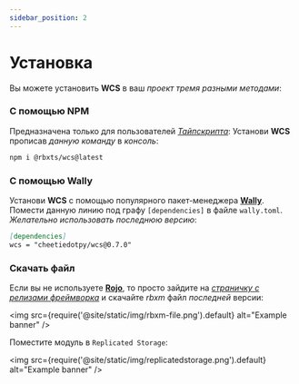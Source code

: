 ```yaml
---
sidebar_position: 2
---
```


# Установка  

Вы можете установить **WCS** в ваш *проект* *тремя разными методами*:

### С помощью NPM

Предназначена только для пользователей *[Тайпскрипта](https://typescriptlang.org/)*:
Установи **WCS** прописав *данную команду* в *консоль*:

```bash
npm i @rbxts/wcs@latest
```

### С помощью Wally

Установи **WCS** с помощью популярного пакет-менеджера **[Wally](https://wally.run/)**. Помести данную линию
под графу `[dependencies]` в файле `wally.toml`.
*Желательно использовать последнюю версию*:

```md title="wally.toml"
[dependencies]
wcs = "cheetiedotpy/wcs@0.7.0"
```

### Скачать файл

Если вы не используете **[Rojo](https://rojo.space/)**, то просто зайдите на *[страничку с релизами фреймворка](https://github.com/g1mmethemoney/WCSTypescript/releases/)*
и скачайте *rbxm* файл *последней* версии:

<img
  src={require('@site/static/img/rbxm-file.png').default}
  alt="Example banner"
/>

Поместите модуль в `Replicated Storage`:

<img
  src={require('@site/static/img/replicatedstorage.png').default}
  alt="Example banner"
/>
